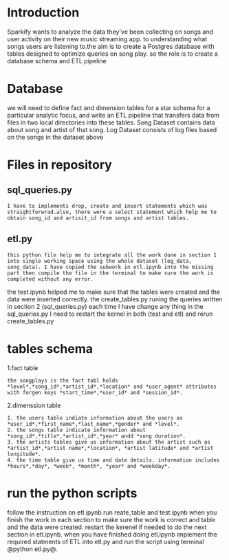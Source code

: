 
# **Introduction**

Sparkify wants to analyze the data they've been collecting on songs and user activity on their new music streaming app. to understanding what songs users are listening to.the aim is to create a Postgres database with tables designed to optimize queries on song play. so the role is to create a database schema and ETL pipeline

# **Database**

we will need to define fact and dimension tables for a star schema for a particular analytic focus, and write an ETL pipeline that transfers data from files in two local directories into these tables.
Song Dataset contains data about song and artist of that song.
Log Dataset consists of log files based on the songs in the dataset above


# **Files in repository**


## sql_queries.py

	I have to implements drop, create and insert statements which was straightforwrad.also, there were a select statement which help me to obtain song_id and artisit_id from songs and artist tables.

## etl.py

	this python file help me to integrate all the work done in section 1 into single working space using the whole dataset (log_data, song_data). I have copied the subwork in etl.ipynb into the missing part then compile the file in the terminal to make sure the work is completed without any error.


the test.ipynb helped me to make sure that the tables were created and the data were inserted correctly.
the create_tables.py runing the queries written in section 2 (sql_queries.py)
each time I have change any thing in the sql_queries.py I need to restart the kernel in both (test and etl) and rerun create_tables.py 

# **tables schema**

1.fact table

	the songplays is the fact tabl holds *level*,*song_id*,*artist_id*,*location* and *user_agent* attributes with forgen keys *start_time*,*user_id* and *session_id*.

2.dimenssion table

	1. the users table indiate information about the users as *user_id*,*first_name*,*last_name*,*gender* and *level*.
	2. the songs table indicate information about *song_id*,*title*,*artist_id*,*year* andd *song duration*.
	3. the artists tables give us information about the artist such as *artist_id*,*artist name*,*location*, *artist latitude* and *artist longitude*.
	4. the time table give us time and date details. information includes *hours*,*day*, *week*, *month*, *year* and *weekday*.


# **run the python scripts**

follow the instruction on etl.ipynb.run reate_table and test.ipynb when you finish the work in each section to make sure the work is correct and table and the data were created. restart the kerenel if needed to do the next section in etl.ipynb.
when you have finished doing etl.ipynb implement the required statments of ETL into etl.py and run the script using terminal @python etl.py@.
